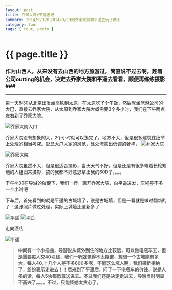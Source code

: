 ```yaml
---
layout: post
title: 乔家大院+平遥游记
summary: 2014/9/12和2014/9/13到乔家大院和平遥去玩了两天
category: tour
tags: [ tour, photo ]
---
```


{{ page.title }}
================

### 作为山西人，从来没有去山西的地方旅游过，简直说不过去啊，趁着公司outting的机会，决定去乔家大院和平遥去看看，顺便再练练摄影###
---------------
 
第一天8:30从北京出发坐高铁到太原，在太原吃了个午饭，然后就坐旅游公司的大巴，直接去乔家大院，从太原到乔家大院大概需要3个多小时，我们在下午两点左右到了乔家大院。

![乔家大院入口](http://c.hiphotos.bdimg.com/album/s%3D550%3Bq%3D90%3Bc%3Dxiangce%2C100%2C100/sign=458d4f988126cffc6d2abfb7893a3bad/42a98226cffc1e17784ab5304990f603738de93e.jpg?referer=9011fee2542c11df87c68b1357d4&x=.jpg)

乔家大院没有想象的大，2个小时就可以逛完了，地方不大，但是很多建筑在细节上处理的相当考究。彰显大户人家的风范，处处流露出低调的奢华，
![乔家大院](http://g.hiphotos.bdimg.com/album/s%3D550%3Bq%3D90%3Bc%3Dxiangce%2C100%2C100/sign=26851301ea24b899da3c793d5e3d6ca8/1e30e924b899a90142b562371e950a7b0208f52a.jpg?referer=d97777fa0946f21f90236a6333e8&x=.jpg)

![乔家大院](http://c.hiphotos.bdimg.com/album/s%3D550%3Bq%3D90%3Bc%3Dxiangce%2C100%2C100/sign=4becbfef9f82d158bf8259b4b03168e5/b2de9c82d158ccbff6648c3b1ad8bc3eb03541d2.jpg?referer=08a0dab9d73f87948ae87c1eafb0&x=.jpg)

乔家大院虽然不大，但是很适合摄影，当天天气不好，但是还是有很多端着长枪短炮的人组团来摄影，搞的我都不好意思拿出我的60D了。。。。

下午4:30在导游的催促下，我们一行，离开乔家大院，向平遥进发，车程差不多一个小时吧

下车后，首先看到的就是平遥的古城墙了，说是古城墙，但是一看就是做过翻新的了！这张照片做过处理，实际上城墙比这新多了

![平遥](http://e.hiphotos.bdimg.com/album/s%3D550%3Bq%3D90%3Bc%3Dxiangce%2C100%2C100/sign=7abb11a4097b020808c93fe452e283ee/1c950a7b02087bf41e6c6ee8f1d3572c11dfcf2a.jpg?referer=e29967510f338744c5d21b4c29e8&x=.jpg)
![平遥](http://h.hiphotos.bdimg.com/album/s%3D550%3Bq%3D90%3Bc%3Dxiangce%2C100%2C100/sign=b8ffe7c9194c510faac4e21f50625410/eaf81a4c510fd9f9e8916c68262dd42a2834a428.jpg?referer=0e16c7de75094b3682852fdd04e6&x=.jpg)

走向酒店

![平遥](http://h.hiphotos.bdimg.com/album/s%3D550%3Bq%3D90%3Bc%3Dxiangce%2C100%2C100/sign=049ff7c3b1119313c343ffb555037dea/faf2b2119313b07e9d5c69090fd7912396dd8cc9.jpg?referer=c7337af7a4efce1bb33cfcfaecc7&x=.jpg)

>**中间有一个小插曲，导游说从城外到住的地方比较远，可以做电瓶车去，但是需要每人交40块钱，我们一听就觉得不太靠谱，想想一个古城能有多大，每人40,十几个人差不多600多呢，不能这么坑人啊，我们果断拒绝了，纷纷表示走进去！！后来到了平遥后，问了一下电瓶车的价钱，说是人多的话，每人5块都愿意送进去。不过我们还是决定走进去，导游当时明显不高兴了。。。。不过，只能怪她太贪心了，**
